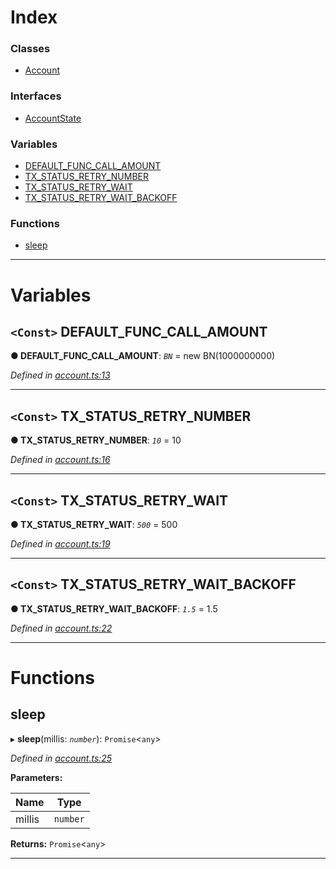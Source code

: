 

# Index

### Classes

* [Account](../classes/_account_.account.md)

### Interfaces

* [AccountState](../interfaces/_account_.accountstate.md)

### Variables

* [DEFAULT_FUNC_CALL_AMOUNT](_account_.md#default_func_call_amount)
* [TX_STATUS_RETRY_NUMBER](_account_.md#tx_status_retry_number)
* [TX_STATUS_RETRY_WAIT](_account_.md#tx_status_retry_wait)
* [TX_STATUS_RETRY_WAIT_BACKOFF](_account_.md#tx_status_retry_wait_backoff)

### Functions

* [sleep](_account_.md#sleep)

---

# Variables

<a id="default_func_call_amount"></a>

## `<Const>` DEFAULT_FUNC_CALL_AMOUNT

**● DEFAULT_FUNC_CALL_AMOUNT**: *`BN`* =  new BN(1000000000)

*Defined in [account.ts:13](https://github.com/nearprotocol/nearlib/blob/7880ebf/src.ts/account.ts#L13)*

___
<a id="tx_status_retry_number"></a>

## `<Const>` TX_STATUS_RETRY_NUMBER

**● TX_STATUS_RETRY_NUMBER**: *`10`* = 10

*Defined in [account.ts:16](https://github.com/nearprotocol/nearlib/blob/7880ebf/src.ts/account.ts#L16)*

___
<a id="tx_status_retry_wait"></a>

## `<Const>` TX_STATUS_RETRY_WAIT

**● TX_STATUS_RETRY_WAIT**: *`500`* = 500

*Defined in [account.ts:19](https://github.com/nearprotocol/nearlib/blob/7880ebf/src.ts/account.ts#L19)*

___
<a id="tx_status_retry_wait_backoff"></a>

## `<Const>` TX_STATUS_RETRY_WAIT_BACKOFF

**● TX_STATUS_RETRY_WAIT_BACKOFF**: *`1.5`* = 1.5

*Defined in [account.ts:22](https://github.com/nearprotocol/nearlib/blob/7880ebf/src.ts/account.ts#L22)*

___

# Functions

<a id="sleep"></a>

##  sleep

▸ **sleep**(millis: *`number`*): `Promise`<`any`>

*Defined in [account.ts:25](https://github.com/nearprotocol/nearlib/blob/7880ebf/src.ts/account.ts#L25)*

**Parameters:**

| Name | Type |
| ------ | ------ |
| millis | `number` |

**Returns:** `Promise`<`any`>

___


